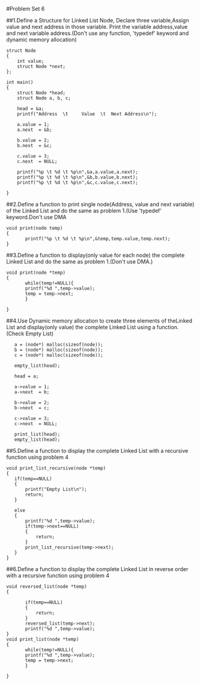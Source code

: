 #Problem Set 6

##1.Define a Structure for Linked List Node, Declare three variable,Assign value and next address in those variable. Print the variable address,value and next variable address.(Don't use any function, 'typedef' keyword and dynamic memory allocation)

```
struct Node
{
    int value;
    struct Node *next;
};

int main()
{
    struct Node *head;
    struct Node a, b, c;

    head = &a;
    printf("Address  \t     Value  \t  Next Address\n");

    a.value = 1;
    a.next  = &b;

    b.value = 2;
    b.next  = &c;

    c.value = 3;
    c.next  = NULL;

    printf("%p \t %d \t %p\n",&a,a.value,a.next);
    printf("%p \t %d \t %p\n",&b,b.value,b.next);
    printf("%p \t %d \t %p\n",&c,c.value,c.next);

}
```
##2.Define a function to print single node(Address, value and next variable) of the Linked List and do the same as problem 1.(Use 'typedef' keyword.Don't use DMA

```
void print(node temp)
{
       printf("%p \t %d \t %p\n",&temp,temp.value,temp.next);
}
```

##3.Define a function to display(only value for each node) the complete Linked List and do the same as problem 1.(Don't use DMA.)

```
void print(node *temp)
{
       while(temp!=NULL){
       printf("%d ",temp->value);
       temp = temp->next;
       }

}
```

##4.Use Dynamic memory allocation to create three elements of theLinked List and display(only value) the complete Linked List using a function.(Check Empty List)

```
   a = (node*) malloc(sizeof(node));
   b = (node*) malloc(sizeof(node));
   c = (node*) malloc(sizeof(node));

   empty_list(head);

   head = a;

   a->value = 1;
   a->next  = b;

   b->value = 2;
   b->next  = c;

   c->value = 3;
   c->next  = NULL;

   print_list(head);
   empty_list(head);
```

##5.Define a function to display the complete Linked List with a recursive function using problem 4

```
void print_list_recursive(node *temp)
{
   if(temp==NULL)
   {
       printf("Empty List\n");
       return;
   }

   else
   {
       printf("%d ",temp->value);
       if(temp->next==NULL)
       {
           return;
       }
       print_list_recursive(temp->next);
   }
}
```

##6.Define a function to display the complete Linked List in reverse order with a recursive function using problem 4

```
void reversed_list(node *temp)
{

       if(temp==NULL)
       {
           return;
       }
       reversed_list(temp->next);
       printf("%d ",temp->value);
}
void print_list(node *temp)
{
       while(temp!=NULL){
       printf("%d ",temp->value);
       temp = temp->next;
       }

}
```

